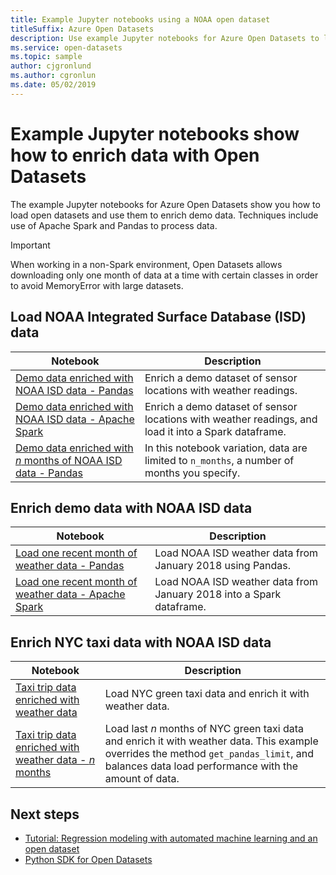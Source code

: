 ```yaml
---
title: Example Jupyter notebooks using a NOAA open dataset
titleSuffix: Azure Open Datasets
description: Use example Jupyter notebooks for Azure Open Datasets to learn how to load open datasets and use them to enrich demo data. Techniques include use of Spark and Pandas to process data.
ms.service: open-datasets
ms.topic: sample
author: cjgronlund
ms.author: cgronlun
ms.date: 05/02/2019
---
```


# Example Jupyter notebooks show how to enrich data with Open Datasets 
The example Jupyter notebooks for Azure Open Datasets show you how to load open datasets and use them to enrich demo data. Techniques include use of Apache Spark and Pandas to process data.

>[!IMPORTANT]
>When working in a non-Spark environment, Open Datasets allows downloading only one month of data at a time with certain classes in order to avoid MemoryError with large datasets.

## Load NOAA Integrated Surface Database (ISD) data 
|Notebook        | Description                                    |
|----------------|------------------------------------------------|
|[Demo data enriched with NOAA ISD data - Pandas ](https://github.com/Azure/OpenDatasetsNotebooks/blob/master/tutorials/enrich_demo_data.ipynb) | Enrich a demo dataset of sensor locations with weather readings.  |
|[Demo data enriched with NOAA ISD data - Apache Spark](https://github.com/Azure/OpenDatasetsNotebooks/blob/master/tutorials/enrich_demo_data_spark.ipynb) | Enrich a demo dataset of sensor locations with weather readings, and load it into a Spark dataframe. |
| [Demo data enriched with *n* months of NOAA ISD data - Pandas](https://github.com/Azure/OpenDatasetsNotebooks/blob/master/tutorials/enrich_demo_data-N-Months.ipynb) | In this notebook variation, data are limited to `n_months`, a number of months you specify.  |

## Enrich demo data with NOAA ISD data 
|Notebook        | Description                                    |
|----------------|------------------------------------------------|
|[Load one recent month of weather data - Pandas](https://github.com/Azure/OpenDatasetsNotebooks/blob/master/tutorials/NoaaIsdWeather.to_pandas_dataframe.ipynb) | Load NOAA ISD weather data from January 2018 using Pandas.   |
|[Load one recent month of weather data - Apache Spark](https://github.com/Azure/OpenDatasetsNotebooks/blob/master/tutorials/NoaaIsdWeather.to_spark_dataframe.ipynb) | Load NOAA ISD weather data from January 2018 into a Spark dataframe. |

## Enrich NYC taxi data with NOAA ISD data 
|Notebook        | Description                                    |
|----------------|------------------------------------------------|
|[Taxi trip data enriched with weather data ](https://github.com/Azure/OpenDatasetsNotebooks/blob/master/tutorials/Enrich_NycTlcGreen_with_NoaaIsdWeather.ipynb) | Load NYC green taxi data and enrich it with weather data. |
|[Taxi trip data enriched with weather data - *n* months](https://github.com/Azure/OpenDatasetsNotebooks/blob/master/tutorials/Enrich_NycTlcGreen_with_NoaaIsdWeather_Single_LatLong_For_N_Months.ipynb) | Load last *n* months of NYC green taxi data and enrich it with weather data. This example overrides the method `get_pandas_limit`, and balances data load performance with the amount of data. |

## Next steps

* [Tutorial: Regression modeling with automated machine learning and an open dataset](tutorial-opendatasets-automl.md)
* [Python SDK for Open Datasets](https://aka.ms/open-datasets-sdk)
